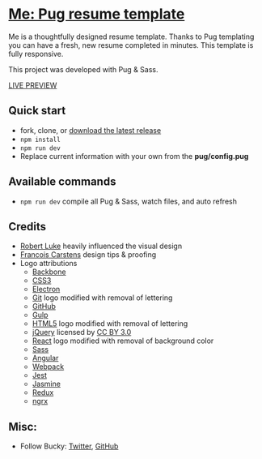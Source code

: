 # [Me: Pug resume template](http://buckymaler.com/me)

Me is a thoughtfully designed resume template. Thanks to Pug templating you can have a fresh, new resume completed in minutes. This template is fully responsive.

This project was developed with Pug & Sass.

[LIVE PREVIEW](http://buckymaler.com/me)

## Quick start

* fork, clone, or [download the latest release](https://github.com/BuckyMaler/me/archive/master.zip)
* `npm install`
* `npm run dev`
* Replace current information with your own from the **pug/config.pug**

## Available commands

* `npm run dev` compile all Pug & Sass, watch files, and auto refresh

## Credits

- [Robert Luke](https://dribbble.com/RobLukeDesign) heavily influenced the visual design
- [Francois Carstens](https://github.com/FranCarstens) design tips & proofing
- Logo attributions
  - [Backbone](http://backbonejs.org)
  - [CSS3](https://creativecommons.org/licenses/by/3.0/)
  - [Electron](http://electron.atom.io)
  - [Git](https://creativecommons.org/licenses/by/3.0/) logo modified with removal of lettering
  - [GitHub](https://github.com)
  - [Gulp](http://gulpjs.com)
  - [HTML5](https://creativecommons.org/licenses/by/3.0/) logo modified with removal of lettering
  - [jQuery](http://www.onlinewebfonts.com) licensed by [CC BY 3.0](https://creativecommons.org/licenses/by/3.0/)
  - [React](https://creativecommons.org/licenses/by/3.0/) logo modified with removal of background color
  - [Sass](https://creativecommons.org/licenses/by-nc-sa/3.0/)
  - [Angular](https://creativecommons.org/licenses/by/4.0/)
  - [Webpack](https://creativecommons.org/licenses/by/4.0/)
  - [Jest](http://facebook.github.io/jest/)
  - [Jasmine](https://jasmine.github.io/)
  - [Redux](https://creativecommons.org/publicdomain/zero/1.0/)
  - [ngrx](https://github.com/ngrx/platform)

## Misc:

* Follow Bucky: [Twitter](https://twitter.com/BuckyMaler), [GitHub](https://github.com/BuckyMaler)
